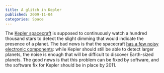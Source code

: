 ```yaml
---
title: A glitch in Kepler
published: 2009-11-04
categories: Space
---
```


The <a href="https://www.nasa.gov/mission_pages/kepler/overview/index.html">Kepler
spacecraft</a> is supposed to continuously watch a hundred thousand stars to detect the
slight dimming that would indicate the presence of a planet.  The bad news is that the
spacecraft <a
href="https://www.universetoday.com/43856/no-earth-sized-planet-hunting-for-kepler-until-2011/">has
a few noisy electronic components</a>: while Kepler should still be able to detect larger
planets, the noise is enough that will be difficult to discover Earth-sized planets.  The
good news is that this problem can be fixed by software, and the software fix for Kepler
should be in place by 2011.

